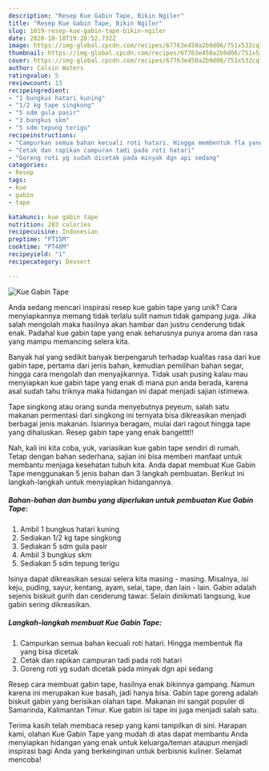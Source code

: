 ```yaml
---
description: "Resep Kue Gabin Tape, Bikin Ngiler"
title: "Resep Kue Gabin Tape, Bikin Ngiler"
slug: 1019-resep-kue-gabin-tape-bikin-ngiler
date: 2020-10-10T19:20:52.732Z
image: https://img-global.cpcdn.com/recipes/67763e450a2b9d06/751x532cq70/kue-gabin-tape-foto-resep-utama.jpg
thumbnail: https://img-global.cpcdn.com/recipes/67763e450a2b9d06/751x532cq70/kue-gabin-tape-foto-resep-utama.jpg
cover: https://img-global.cpcdn.com/recipes/67763e450a2b9d06/751x532cq70/kue-gabin-tape-foto-resep-utama.jpg
author: Calvin Waters
ratingvalue: 5
reviewcount: 13
recipeingredient:
- "1 bungkus hatari kuning"
- "1/2 kg tape singkong"
- "5 sdm gula pasir"
- "3 bungkus skm"
- "5 sdm tepung terigu"
recipeinstructions:
- "Campurkan semua bahan kecuali roti hatari. Hingga membentuk fla yang bisa dicetak"
- "Cetak dan rapikan campuran tadi pada roti hatari"
- "Goreng roti yg sudah dicetak pada minyak dgn api sedang"
categories:
- Resep
tags:
- kue
- gabin
- tape

katakunci: kue gabin tape 
nutrition: 203 calories
recipecuisine: Indonesian
preptime: "PT15M"
cooktime: "PT48M"
recipeyield: "1"
recipecategory: Dessert

---
```



![Kue Gabin Tape](https://img-global.cpcdn.com/recipes/67763e450a2b9d06/751x532cq70/kue-gabin-tape-foto-resep-utama.jpg)

Anda sedang mencari inspirasi resep kue gabin tape yang unik? Cara menyiapkannya memang tidak terlalu sulit namun tidak gampang juga. Jika salah mengolah maka hasilnya akan hambar dan justru cenderung tidak enak. Padahal kue gabin tape yang enak seharusnya punya aroma dan rasa yang mampu memancing selera kita.

Banyak hal yang sedikit banyak berpengaruh terhadap kualitas rasa dari kue gabin tape, pertama dari jenis bahan, kemudian pemilihan bahan segar, hingga cara mengolah dan menyajikannya. Tidak usah pusing kalau mau menyiapkan kue gabin tape yang enak di mana pun anda berada, karena asal sudah tahu triknya maka hidangan ini dapat menjadi sajian istimewa.

Tape singkong atau orang sunda menyebutnya peyeum, salah satu makanan permentasi dari singkong ini ternyata bisa dikreasikan menjadi berbagai jenis makanan. Isiannya beragam, mulai dari ragout hingga tape yang dihaluskan. Resep gabin tape yang enak bangettt!!


Nah, kali ini kita coba, yuk, variasikan kue gabin tape sendiri di rumah. Tetap dengan bahan sederhana, sajian ini bisa memberi manfaat untuk membantu menjaga kesehatan tubuh kita. Anda dapat membuat Kue Gabin Tape menggunakan 5 jenis bahan dan 3 langkah pembuatan. Berikut ini langkah-langkah untuk menyiapkan hidangannya.

<!--inarticleads1-->

##### Bahan-bahan dan bumbu yang diperlukan untuk pembuatan Kue Gabin Tape:

1. Ambil 1 bungkus hatari kuning
1. Sediakan 1/2 kg tape singkong
1. Sediakan 5 sdm gula pasir
1. Ambil 3 bungkus skm
1. Sediakan 5 sdm tepung terigu


Isinya dapat dikreasikan sesuai selera kita masing - masing. Misalnya, isi keju, puding, sayur, kentang, ayam, selai, tape, dan lain - lain. Gabin adalah sejenis biskuit gurih dan cenderung tawar. Selain dinikmati langsung, kue gabin sering dikreasikan. 

<!--inarticleads2-->

##### Langkah-langkah membuat Kue Gabin Tape:

1. Campurkan semua bahan kecuali roti hatari. Hingga membentuk fla yang bisa dicetak
1. Cetak dan rapikan campuran tadi pada roti hatari
1. Goreng roti yg sudah dicetak pada minyak dgn api sedang


Resep cara membuat gabin tape, hasilnya enak bikinnya gampang. Namun karena ini merupakan kue basah, jadi hanya bisa. Gabin tape goreng adalah biskuit gabin yang berisikan olahan tape. Makanan ini sangat populer di Samarinda, Kalimantan Timur. Kue gabin isi tape ini juga menjadi salah satu. 

Terima kasih telah membaca resep yang kami tampilkan di sini. Harapan kami, olahan Kue Gabin Tape yang mudah di atas dapat membantu Anda menyiapkan hidangan yang enak untuk keluarga/teman ataupun menjadi inspirasi bagi Anda yang berkeinginan untuk berbisnis kuliner. Selamat mencoba!
